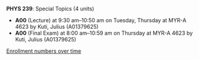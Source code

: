 **PHYS 239**: Special Topics (4 units)

- **A00** (Lecture) at 9:30 am–10:50 am on Tuesday, Thursday at MYR-A 4623 by Kuti, Julius (A01379625)
- **A00** (Final Exam) at 8:00 am–10:59 am on Thursday at MYR-A 4623 by Kuti, Julius (A01379625)

[Enrollment numbers over time](./PHYS239.tsv)
